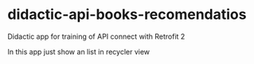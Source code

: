 # didactic-api-books-recomendatios

Didactic app for training of API connect with Retrofit 2

In this app just show an list in recycler view
